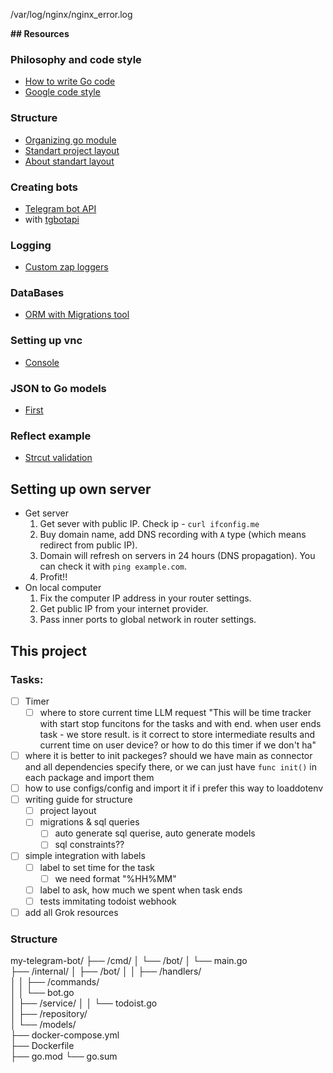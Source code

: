 


/var/log/nginx/nginx_error.log




**## Resources**

### Philosophy and code style
- [How to write Go code](https://go.dev/doc/code#Organization)
- [Google code style](https://google.github.io/styleguide/go/decisions#variable-names)

### Structure
- [Organizing go module](https://go.dev/doc/modules/layout)
- [Standart project layout](https://github.com/golang-standards/project-layout)
- [About standart layout](https://medium.com/evendyne/getting-started-with-go-project-structure-ab8814ded9c3)

### Creating bots
- [Telegram bot API](https://core.telegram.org/bots/api#callbackquery)
- with [tgbotapi](https://medium.com/@nbenliogludev/how-to-build-a-to-do-list-telegram-bot-with-the-golang-postgresql-database-b77b1ec014ba)

### Logging
- [Custom zap loggers](https://betterstack.com/community/guides/logging/go/zap/)

### DataBases
- [ORM with Migrations tool](https://gorm.io/docs/)

### Setting up vnc
- [Console](https://coddswallop.wordpress.com/2012/05/09/ubuntu-12-04-precise-pangolin-complete-vnc-server-setup/)

### JSON to Go models
- [First](https://mholt.github.io/json-to-go/)

### Reflect example
- [Strcut validation](https://medium.com/@anajankow/fast-check-if-all-struct-fields-are-set-in-golang-bba1917213d2)

## Setting up own server
- Get server
  1. Get sever with public IP. Check ip - `curl ifconfig.me`
  2. Buy domain name, add DNS recording with `A` type (which means redirect from public IP). 
  3. Domain will refresh on servers in 24 hours (DNS propagation). You can check it with `ping example.com`.
  4. Profit!!
- On local computer
  1. Fix the computer IP address in your router settings.
  2. Get public IP from your internet provider.
  3. Pass inner ports to global network in router settings.


## This project

### Tasks:
- [ ] Timer 
  - [ ] where to store current time
    LLM request "This will be time tracker with start stop funcitons for the tasks and with end. when user ends task - we store result. is it correct to store intermediate results and current time on user device? or how to do this timer if we don't ha"
- [ ] where it is better to init packeges? should we have main as connector and all dependencies specify there, or we can just have `func init()` in each package and import them
- [ ] how to use configs/config and import it if i prefer this way to loaddotenv
- [ ] writing guide for structure
  - [ ] project layout
  - [ ] migrations & sql queries
    - [ ] auto generate sql querise, auto generate models
    - [ ] sql constraints??
- [ ] simple integration with labels
  - [ ] label to set time for the task
    - [ ] we need format "%HH%MM"
  - [ ] label to ask, how much we spent when task ends
  - [ ] tests immitating todoist webhook 
- [ ] add all Grok resources

### Structure 
my-telegram-bot/
├── /cmd/
│   └── /bot/
│       └── main.go        
├── /internal/
│   ├── /bot/
│   │   ├── /handlers/        
│   │   ├── /commands/        
│   │   └── bot.go            
│   ├── /service/
│   │   └── todoist.go        
│   ├── /repository/          
│   └── /models/              
├── docker-compose.yml        
├── Dockerfile              
├── go.mod
└── go.sum